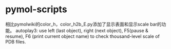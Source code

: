 # pymol-scripts
相比pymolwiki的color_h，color_h2b_E.py添加了显示表面和显示scale bar的功能。
autoplay3: use left (last object), right (next object), F5(pause & resume), F6 (print current object name) to check thousand-level scale of PDB files.
